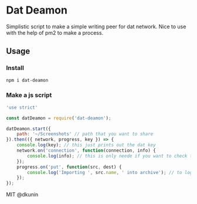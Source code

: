 # Dat Deamon

Simplistic script to make a simple writing peer for dat network. Nice to use with the help of pm2 to make a process.

## Usage

### Install
```bash
npm i dat-deamon
```
### Make a js script

```javascript
'use strict'

const datDeamon = require('dat-deamon');

datDeamon.start({
    path: '~/Screenshots' // path that you want to share
}).then(({ network, progress, key }) => {
    console.log(key); // this just prints out the dat key
    network.on('connection', function(connection, info) {
        console.log(info); // this is only neede if you want to check the connection
    });
    progress.on('put', function(src, dest) {
        console.log('Importing ', src.name, ' into archive'); // to log modified files
    });
});

```

MIT @dkunin